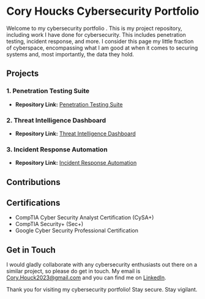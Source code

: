 # **Cory Houcks Cybersecurity Portfolio**

Welcome to my cybersecurity portfolio . This is my project repository, including work I have done for cybersecurity. This includes penetration testing, incident response, and more. I consider this page my little fraction of cyberspace, encompassing what I am good at when it comes to securing systems and, most importantly, the data they hold.



## Projects



### 1. Penetration Testing Suite
- **Repository Link:** [Penetration Testing Suite](https://github.com/username/penetration-testing-suite)


### 2. Threat Intelligence Dashboard
- **Repository Link:** [Threat Intelligence Dashboard](https://github.com/username/threat-intelligence-dashboard)


### 3. Incident Response Automation
- **Repository Link:** [Incident Response Automation](https://github.com/username/incident-response-automation)


## Contributions






## Certifications

- CompTIA Cyber Security Analyst Certification (CySA+)
- CompTIA Security+ (Sec+)
- Google Cyber Security Professional Certification 




## Get in Touch



I would gladly collaborate with any cybersecurity enthusiasts out there on a similar project, so please do get in touch. My email is [Cory.Houck2023@gmail.com](mailto:Cory.Houck2023@gmail.com) and you can find me on [LinkedIn](https://www.linkedin.com/in/cory-houck-232598293/).



Thank you for visiting my cybersecurity portfolio! Stay secure. Stay vigilant.
